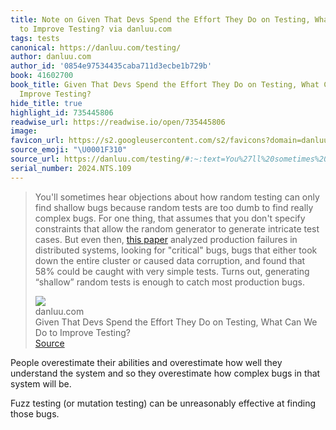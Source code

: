 ```yaml
---
title: Note on Given That Devs Spend the Effort They Do on Testing, What Can We Do
  to Improve Testing? via danluu.com
tags: tests
canonical: https://danluu.com/testing/
author: danluu.com
author_id: '0854e97534435caba711d3ecbe1b729b'
book: 41602700
book_title: Given That Devs Spend the Effort They Do on Testing, What Can We Do to
  Improve Testing?
hide_title: true
highlight_id: 735445806
readwise_url: https://readwise.io/open/735445806
image:
favicon_url: https://s2.googleusercontent.com/s2/favicons?domain=danluu.com
source_emoji: "\U0001F310"
source_url: https://danluu.com/testing/#:~:text=You%27ll%20sometimes%20hear,most%20production%20bugs.
serial_number: 2024.NTS.109
---
```

> You'll sometimes hear objections about how random testing can only find shallow bugs because random tests are too dumb to find really complex bugs. For one thing, that assumes that you don't specify constraints that allow the random generator to generate intricate test cases. But even then, [this paper](https://www.usenix.org/conference/osdi14/technical-sessions/presentation/yuan) analyzed production failures in distributed systems, looking for "critical" bugs, bugs that either took down the entire cluster or caused data corruption, and found that 58% could be caught with very simple tests. Turns out, generating “shallow” random tests is enough to catch most production bugs.
> <div class="quoteback-footer"><div class="quoteback-avatar"><img class="mini-favicon" src="https://s2.googleusercontent.com/s2/favicons?domain=danluu.com"></div><div class="quoteback-metadata"><div class="metadata-inner"><span style="display:none">FROM:</span><div aria-label="danluu.com" class="quoteback-author"> danluu.com</div><div aria-label="Given That Devs Spend the Effort They Do on Testing, What Can We Do to Improve Testing?" class="quoteback-title"> Given That Devs Spend the Effort They Do on Testing, What Can We Do to Improve Testing?</div></div></div><div class="quoteback-backlink"><a target="_blank" aria-label="go to the full text of this quotation" rel="noopener" href="https://danluu.com/testing/#:~:text=You%27ll%20sometimes%20hear,most%20production%20bugs." class="quoteback-arrow"> Source</a></div></div>

People overestimate their abilities and overestimate how well they understand the system and so they overestimate how complex bugs in that system will be.

Fuzz testing (or mutation testing) can be unreasonably effective at finding those bugs.